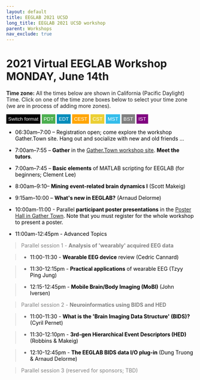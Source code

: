 ```yaml
---
layout: default
title: EEGLAB 2021 UCSD
long_title: EEGLAB 2021 UCSD workshop
parent: Workshops
nav_exclude: true
---
```

<!-- 
layout: redirect
redirect_link: https://sites.google.com/ucsd.edu/eeglab2020/eeglab-workshop -->

# 2021 Virtual EEGLAB Workshop MONDAY, June 14th 

**Time zone:** All the times below are shown in California (Pacific Daylight) Time. Click on one of the time zone boxes below to select your time zone (we are in process of adding more zones). 

<button onclick="changeFormat()" style="background-color: Black; color: White; border: none; padding: 5px 5px; text-align: center;">Switch format</button>
<button onclick="changeTimezone('PDT')" style="background-color: #4CAF50; color: white; border: none; padding: 5px 5px; text-align: center;">PDT</button>
<button onclick="changeTimezone('EDT')" style="background-color: #008CBA; color: white; border: none; padding: 5px 5px; text-align: center;">EDT</button>
<button onclick="changeTimezone('CEST')" style="background-color:Orange; color: white; border: none; padding: 5px 5px; text-align: center;">CEST</button>
<button onclick="changeTimezone('CST')" style="background-color: #ebcf34; color: white; border: none; padding: 5px 5px; text-align: center;">CST</button>
<button onclick="changeTimezone('MST')" style="background-color:#34bdeb; color: white; border: none; padding: 5px 5px; text-align: center;">MST</button>
<button onclick="changeTimezone('BST')" style="background-color:Grey; color: white; border: none; padding: 5px 5px; text-align: center;">BST</button>
<button onclick="changeTimezone('IST')" style="background-color:Purple; color: white; border: none; padding: 5px 5px; text-align: center;">IST</button>

- <span style="color: black"><span class="time" data-timeformat="12hr" data-timeformat="12hr" data-timezone="PDT">06:30am</span>–<span class="time" data-timeformat="12hr" data-timezone="PDT">7:00</span> – Registration open; come explore the workshop Gather.Town site. Hang out and socialize with new and old friends ... </span>

- <span style="color: black"><span class="time" data-timeformat="12hr" data-timezone="PDT">7:00am</span>–<span class="time" data-timeformat="12hr" data-timezone="PDT">7:55</span> –  **Gather** in the [Gather.Town workshop site](https://gather.town/app/RdR6An6QJCsL5oJw/eeglab2021). **Meet the tutors**. </span>

- <span style="color: black"><span class="time" data-timeformat="12hr" data-timezone="PDT">7:00am</span>–<span class="time" data-timeformat="12hr" data-timezone="PDT">7:45</span> – **Basic elements** of MATLAB scripting for EEGLAB (for beginners; Clement Lee)</span>

- <span style="color: black"><span class="time" data-timeformat="12hr" data-timezone="PDT">8:00am</span>–<span class="time" data-timeformat="12hr" data-timezone="PDT">9:10</span>– **Mining event-related brain dynamics I** (Scott Makeig)</span>

- <span style="color: black"><span class="time" data-timeformat="12hr" data-timezone="PDT">9:15am</span>–<span class="time" data-timeformat="12hr" data-timezone="PDT">10:00</span> – **What&#39;s new in EEGLAB?** (Arnaud Delorme)</span>

- <span style="color: black"><span class="time" data-timeformat="12hr" data-timezone="PDT">10:00am</span>-<span class="time" data-timeformat="12hr" data-timezone="PDT">11:00</span> - Parallel **participant poster presentations** in the [Poster Hall in Gather Town](https://gather.town/app/RdR6An6QJCsL5oJw/eeglab2021). Note that you must register for the whole workshop to present a poster.</span>

- <span style="color: black"><span class="time" data-timeformat="12hr" data-timezone="PDT">11:00am</span>-<span class="time" data-timeformat="12hr" data-timezone="PDT">12:45pm</span> - Advanced Topics</span>

> <span style="color: gray">Parallel session 1 - **Analysis of \'wearably\' acquired EEG data**

> - <span style="color: black"><span class="time" data-timeformat="12hr" data-timezone="PDT">11:00</span>-<span class="time" data-timeformat="12hr" data-timezone="PDT">11:30</span> - **Wearable EEG device** review (Cedric Cannard)</span>

> - <span style="color: black"><span class="time" data-timeformat="12hr" data-timezone="PDT">11:30</span>-<span class="time" data-timeformat="12hr" data-timezone="PDT">12:15pm</span> - **Practical applications** of wearable EEG (Tzyy Ping Jung)</span>

> - <span style="color: black"><span class="time" data-timeformat="12hr" data-timezone="PDT">12:15</span>-<span class="time" data-timeformat="12hr" data-timezone="PDT">12:45pm</span> - **Mobile Brain/Body Imaging (MoBI)** (John Iversen)</span>

> <span style="color: gray">Parallel session 2 - **Neuroinformatics using BIDS and HED**

> - <span style="color: black"><span class="time" data-timeformat="12hr" data-timezone="PDT">11:00</span>-<span class="time" data-timeformat="12hr" data-timezone="PDT">11:30</span> - **What is the \'Brain Imaging Data Structure\' (BIDS)?** (Cyril Pernet)</span>

> - <span style="color: black"><span class="time" data-timeformat="12hr" data-timezone="PDT">11:30</span>-<span class="time" data-timeformat="12hr" data-timezone="PDT">12:10pm</span> - **3rd-gen Hierarchical Event Descriptors (HED)** (Robbins &amp; Makeig)</span>

> - <span style="color: black"><span class="time" data-timeformat="12hr" data-timezone="PDT">12:10</span>-<span class="time" data-timeformat="12hr" data-timezone="PDT">12:45pm</span> - **The EEGLAB BIDS data I/O plug-in** (Dung Truong &amp; Arnaud Delorme)</span>

> <span style="color: gray">Parallel session 3 (reserved for sponsors; TBD)</span>
